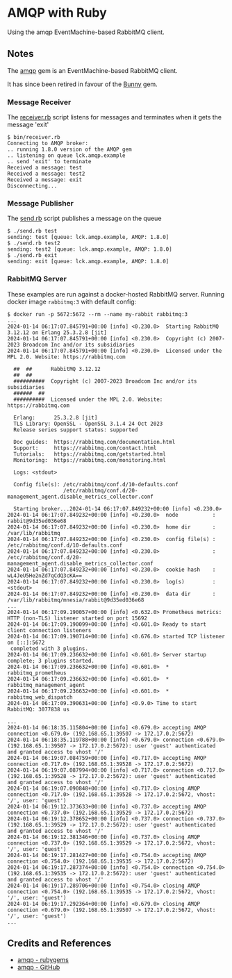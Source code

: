 # AMQP with Ruby

Using the amqp EventMachine-based RabbitMQ client.

## Notes

The [amqp](https://rubygems.org/gems/amqp) gem is an EventMachine-based RabbitMQ client.

It has since been retired in favour of the [Bunny](http://rubybunny.info) gem.

### Message Receiver

The [receiver.rb](./bin/receiver.rb) script listens for messages and terminates when it gets the message 'exit'

    $ bin/receiver.rb 
    Connecting to AMQP broker:
    .. running 1.8.0 version of the AMQP gem
    .. listening on queue lck.amqp.example
    .. send 'exit' to terminate
    Received a message: test
    Received a message: test2
    Received a message: exit
    Disconnecting...

### Message Publisher

The [send.rb](./bin/send.rb) script publishes a message on the queue

    $ ./send.rb test
    sending: test [queue: lck.amqp.example, AMQP: 1.8.0]
    $ ./send.rb test2
    sending: test2 [queue: lck.amqp.example, AMQP: 1.8.0]
    $ ./send.rb exit
    sending: exit [queue: lck.amqp.example, AMQP: 1.8.0]

### RabbitMQ Server

These examples are run against a docker-hosted RabbitMQ server.
Running docker image `rabbitmq:3` with default config:

    $ docker run -p 5672:5672 --rm --name my-rabbit rabbitmq:3
    ...
    2024-01-14 06:17:07.845791+00:00 [info] <0.230.0>  Starting RabbitMQ 3.12.12 on Erlang 25.3.2.8 [jit]
    2024-01-14 06:17:07.845791+00:00 [info] <0.230.0>  Copyright (c) 2007-2023 Broadcom Inc and/or its subsidiaries
    2024-01-14 06:17:07.845791+00:00 [info] <0.230.0>  Licensed under the MPL 2.0. Website: https://rabbitmq.com

      ##  ##      RabbitMQ 3.12.12
      ##  ##
      ##########  Copyright (c) 2007-2023 Broadcom Inc and/or its subsidiaries
      ######  ##
      ##########  Licensed under the MPL 2.0. Website: https://rabbitmq.com

      Erlang:      25.3.2.8 [jit]
      TLS Library: OpenSSL - OpenSSL 3.1.4 24 Oct 2023
      Release series support status: supported

      Doc guides:  https://rabbitmq.com/documentation.html
      Support:     https://rabbitmq.com/contact.html
      Tutorials:   https://rabbitmq.com/getstarted.html
      Monitoring:  https://rabbitmq.com/monitoring.html

      Logs: <stdout>

      Config file(s): /etc/rabbitmq/conf.d/10-defaults.conf
                      /etc/rabbitmq/conf.d/20-management_agent.disable_metrics_collector.conf

      Starting broker...2024-01-14 06:17:07.849232+00:00 [info] <0.230.0> 
    2024-01-14 06:17:07.849232+00:00 [info] <0.230.0>  node           : rabbit@9d35ed036e68
    2024-01-14 06:17:07.849232+00:00 [info] <0.230.0>  home dir       : /var/lib/rabbitmq
    2024-01-14 06:17:07.849232+00:00 [info] <0.230.0>  config file(s) : /etc/rabbitmq/conf.d/10-defaults.conf
    2024-01-14 06:17:07.849232+00:00 [info] <0.230.0>                 : /etc/rabbitmq/conf.d/20-management_agent.disable_metrics_collector.conf
    2024-01-14 06:17:07.849232+00:00 [info] <0.230.0>  cookie hash    : wL4JeU5He2nZd7qCdQ3cKA==
    2024-01-14 06:17:07.849232+00:00 [info] <0.230.0>  log(s)         : <stdout>
    2024-01-14 06:17:07.849232+00:00 [info] <0.230.0>  data dir       : /var/lib/rabbitmq/mnesia/rabbit@9d35ed036e68
    ...
    2024-01-14 06:17:09.190057+00:00 [info] <0.632.0> Prometheus metrics: HTTP (non-TLS) listener started on port 15692
    2024-01-14 06:17:09.190099+00:00 [info] <0.601.0> Ready to start client connection listeners
    2024-01-14 06:17:09.190714+00:00 [info] <0.676.0> started TCP listener on [::]:5672
     completed with 3 plugins.
    2024-01-14 06:17:09.236632+00:00 [info] <0.601.0> Server startup complete; 3 plugins started.
    2024-01-14 06:17:09.236632+00:00 [info] <0.601.0>  * rabbitmq_prometheus
    2024-01-14 06:17:09.236632+00:00 [info] <0.601.0>  * rabbitmq_management_agent
    2024-01-14 06:17:09.236632+00:00 [info] <0.601.0>  * rabbitmq_web_dispatch
    2024-01-14 06:17:09.390631+00:00 [info] <0.9.0> Time to start RabbitMQ: 3077838 us

    ...
    2024-01-14 06:18:35.115804+00:00 [info] <0.679.0> accepting AMQP connection <0.679.0> (192.168.65.1:39507 -> 172.17.0.2:5672)
    2024-01-14 06:18:35.119788+00:00 [info] <0.679.0> connection <0.679.0> (192.168.65.1:39507 -> 172.17.0.2:5672): user 'guest' authenticated and granted access to vhost '/'
    2024-01-14 06:19:07.084759+00:00 [info] <0.717.0> accepting AMQP connection <0.717.0> (192.168.65.1:39528 -> 172.17.0.2:5672)
    2024-01-14 06:19:07.087994+00:00 [info] <0.717.0> connection <0.717.0> (192.168.65.1:39528 -> 172.17.0.2:5672): user 'guest' authenticated and granted access to vhost '/'
    2024-01-14 06:19:07.090848+00:00 [info] <0.717.0> closing AMQP connection <0.717.0> (192.168.65.1:39528 -> 172.17.0.2:5672, vhost: '/', user: 'guest')
    2024-01-14 06:19:12.373633+00:00 [info] <0.737.0> accepting AMQP connection <0.737.0> (192.168.65.1:39529 -> 172.17.0.2:5672)
    2024-01-14 06:19:12.378652+00:00 [info] <0.737.0> connection <0.737.0> (192.168.65.1:39529 -> 172.17.0.2:5672): user 'guest' authenticated and granted access to vhost '/'
    2024-01-14 06:19:12.381346+00:00 [info] <0.737.0> closing AMQP connection <0.737.0> (192.168.65.1:39529 -> 172.17.0.2:5672, vhost: '/', user: 'guest')
    2024-01-14 06:19:17.281427+00:00 [info] <0.754.0> accepting AMQP connection <0.754.0> (192.168.65.1:39535 -> 172.17.0.2:5672)
    2024-01-14 06:19:17.287374+00:00 [info] <0.754.0> connection <0.754.0> (192.168.65.1:39535 -> 172.17.0.2:5672): user 'guest' authenticated and granted access to vhost '/'
    2024-01-14 06:19:17.289706+00:00 [info] <0.754.0> closing AMQP connection <0.754.0> (192.168.65.1:39535 -> 172.17.0.2:5672, vhost: '/', user: 'guest')
    2024-01-14 06:19:17.292364+00:00 [info] <0.679.0> closing AMQP connection <0.679.0> (192.168.65.1:39507 -> 172.17.0.2:5672, vhost: '/', user: 'guest')
    ...

## Credits and References

* [amqp - rubygems](https://rubygems.org/gems/amqp)
* [amqp - GitHub](https://github.com/ruby-amqp/amqp)
